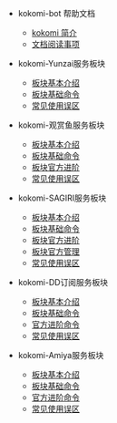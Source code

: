 - kokomi-bot 帮助文档
    - [kokomi 简介](zh-cn/README.md)
    - [文档阅读事项](zh-cn/README.md)
    
- kokomi-Yunzai服务板块
    - [板块基本介绍](zh-cn/C++/base.md)
    - [板块基础命令](zh-cn/C++/func.md)
    - [常见使用误区](zh-cn/C++/object.md)

- kokomi-观赏鱼服务板块
    - [板块基本介绍](zh-cn/Python/base.md)
    - [板块基础命令](zh-cn/Python/func.md)
    - [板块官方进阶](zh-cn/Python/gfwd.md)
    - [常见使用误区](zh-cn/Python/object.md)

- kokomi-SAGIRI服务板块
    - [板块基本介绍](zh-cn/ssr/base.md)
    - [板块基础命令](zh-cn/ssr/func.md)
    - [板块官方进阶](zh-cn/ssr/gfgn.md)
    - [板块官方管理](zh-cn/ssr/manage.md)
    - [常见使用误区](zh-cn/ssr/object.md)

- kokomi-DD订阅服务板块
    - [板块基本介绍](zh-cn/DD/base.md)
    - [板块基础命令](zh-cn/DD/func.md)
    - [官方进阶命令](zh-cn/DD/shiyong.md)
    - [常见使用误区](zh-cn/DD/object.md)

- kokomi-Amiya服务板块
    - [板块基本介绍](zh-cn/amiya/base.md)
    - [板块基础命令](zh-cn/amiya/func.md)
    - [官方进阶命令](zh-cn/amiya/gfwd.md)
    - [常见使用误区](zh-cn/amiya/object.md)

